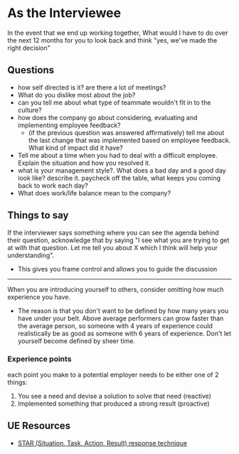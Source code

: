 
# As the Interviewee
In the event that we end up working together, What would I have to do over the next 12 months for you to look back and think "yes, we've made the right decision"

## Questions
- how self directed is it? are there a lot of meetings?
- What do you dislike most about the job?
- can you tell me about what type of teammate wouldn't fit in to the culture?
- how does the company go about considering, evaluating and implementing employee feedback?
  - (if the previous question was answered affirmatively) tell me about the last change that was implemented based on employee feedback. What kind of impact did it have?
- Tell me about a time when you had to deal with a difficult employee. Explain the situation and how you resolved it.
- what is your management style?. What does a bad day and a good day look like? describe it. paycheck off the table, what keeps you coming back to work each day?
- What does work/life balance mean to the company?

## Things to say
If the interviewer says something where you can see the agenda behind their question, acknowledge that by saying "I see what you are trying to get at with that question. Let me tell you about X which I think will help your understanding".
- This gives you frame control and allows you to guide the discussion

* * *

When you are introducing yourself to others, consider omitting how much experience you have. 
- The reason is that you don't want to be defined by how many years you have under your belt. Above average performers can grow faster than the average person, so someone with 4 years of experience could realistically be as good as someone with 6 years of experience. Don't let yourself become defined by sheer time.

### Experience points
each point you make to a potential employer needs to be either one of 2 things:
1. You see a need and devise a solution to solve that need (reactive)
2. Implemented something that produced a strong result (proactive)

## UE Resources
- [STAR (Situation, Task, Action, Result) response technique](https://www.thebalancemoney.com/what-is-the-star-interview-response-technique-2061629)